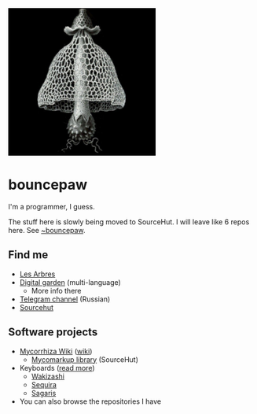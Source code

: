 <img src="https://raw.githubusercontent.com/bouncepaw/bouncepaw/main/userpic.jpeg" alt="An image of a mushroom" width="300">

# bouncepaw

<!-- [![Bouncepaw's GitHub stats](https://github-readme-stats.vercel.app/api?username=bouncepaw)](https://github.com/anuraghazra/github-readme-stats) -->

I'm a programmer, I guess.

The stuff here is slowly being moved to SourceHut. I will leave like 6 repos here. See [~bouncepaw](https://sr.ht/~bouncepaw).

## Find me
* [Les Arbres](https://lesarbr.es)
* [Digital garden](https://melanocarpa.lesarbr.es) (multi-language)
  * More info there
* [Telegram channel](https://t.me/bpblog) (Russian)
* [Sourcehut](https://sr.ht/~bouncepaw/)

## Software projects
* [Mycorrhiza Wiki](https://github.com/bouncepaw/mycorrhiza) ([wiki](https://mycorrhiza.wiki))
  * [Mycomarkup library](https://sr.ht/~bouncepaw/mycomarkup) (SourceHut)
* Keyboards ([read more](https://klavarog.tk/page/u/bouncepaw/клавиатуры))
  * [Wakizashi](https://github.com/bouncepaw/wakizashi)
  * [Sequira](https://github.com/bouncepaw/sequira)
  * [Sagaris](https://github.com/bouncepaw/sagaris)
* You can also browse the repositories I have
